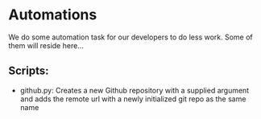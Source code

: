 # Automations
We do some automation task for our developers to do less work. Some of them will reside here...

## Scripts:
- github.py: Creates a new Github repository with a supplied argument and adds the remote url with a newly initialized git repo as the same name
